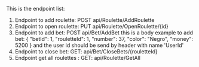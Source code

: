 ﻿This is the endpoint list:


1. Endpoint to add roulette: POST api/Roulette/AddRoulette
2. Endpoint to open roulette: PUT api/Roulette/OpenRoulette/{id}
3. Endpoint to add bet: POST api/Bet/AddBet
    this is a body example to add bet:
    {
        "betId": 1,
        "rouletteId": 1,
        "number": 37,
        "color": "Negro",
        "money": 5200
    }
    and the user id should be send by header with name 'UserId'
4. Endpoint to close bet: GET: api/Bet/CloseBets/{rouletteId}
5. Endpoint get all roulettes : GET: api/Roulette/GetAll